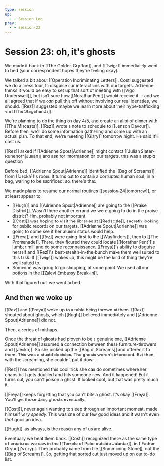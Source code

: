 ```yaml
---
type: session
up:
  - - Session Log
prev:
  - - session-22
---
```


# Session 23: oh, it's ghosts 

We made it back to  [[The Golden Gryffon]], and [[Twigs]] immediately went to bed (your correspondent hopes they're feeling okay).

We talked a bit about [[Operation Incriminating Letters]]. Costi suggested we do a press tour, to disguise our interactions with our targets. Adrienne thinks it would be easy to set up that sort of meeting with [[Vigo Underswell]], but isn't sure how [[Norathar Pent]] would receive it -- and we all agreed that if we *can* pull this off without involving our real identities, we should. [[Rez]] suggested maybe we learn more about their hype-trafficking via [[The Stagehands]]. 

We're planning to do the thing on day 4/5, and create an alibi of dinner with [[The Miscasts]]. [[Rez]] wrote a note to schedule to [[Jenson Davour]]. Before then, we'll do some information gathering and come up with an actual plan. To that end, we're meeting [[Giary]] tomorrow night. He said it'll cost us. 

[[Rez]] asked if [[Adrienne Spout|Adrienne]] might contact [[Julian Slater-Runehorn|Julian]] and ask for information on our targets. this was a stupid question. 

Before bed, [[Adrienne Spout|Adrienne]] identified the [[Bag of Screams]] from [[Jecka]]'s room. It turns out to contain a corrupted human soul, in a bag, waiting to be sacrificed. so, there's that. 

We made plans to resume our normal routines [[session-24|tomorrow]], or at least appear to.
- [[Hugh]] and [[Adrienne Spout|Adrienne]] are going to the [[Praise District]]. Wasn't there another errand we were going to do in the praise district? Hm, probably not important. 
- [[Costi]] was hoping to visit the libraries at [[Redscale]], secretly looking for public records on our targets. [[Adrienne Spout|Adrienne]] was going to come see if her alumni status would help. 
- [[Freya]] and [[Rez]] were going first to the [[Wayfinders]], then to [[The Promenade]]. There, they figured they could locate [[Norathar Pent]]'s lumber mill and do some reconnaissance. [[Freya]]'s ability to disguise herself and [[Rez]]'s best-stealth-in-the-bunch make them well suited to this task. If [[Twigs]] wakes up, this might be the kind of thing they're well suited to.
- Someone was going to go shopping, at some point. We used all our potions in the [[Zalevi Embassy Break-in]].

With that figured out, we went to bed.

## And then we woke up 

[[Rez]] and [[Freya]] woke up to a table being thrown at them. [[Rez]] shouted about ghosts, which [[Hugh]] believed immediately and [[Adrienne Spout|Adrienne]] did not. 

Then, a series of mishaps.

Once the threat of ghosts had proven to be a genuine one, [[Adrienne Spout|Adrienne]] assumed a connection between these furniture-throwers and [[Jecka]]. So she picked up the [[Bag of Screams]] and offered it to them. This was a stupid decision. The ghosts weren't interested. But then, with the screaming, she couldn't put it down. 

[[Rez]] has mentioned this cool trick she can do sometimes where her chaos bolt gets doubled and hits someone new. And it happened! But it turns out, you can't poison a ghost. It looked cool, but that was pretty much it. 

[[Freya]] keeps forgetting that you can't bite a ghost. It's okay [[Freya]]. You'll get those dang ghosts eventually.

[[Costi]], never again wanting to sleep through an important moment, made himself *very speedy*. This was one of our few good ideas and it wasn't even *that* good an idea. 

[[Hugh]], as always, is the reason any of us are alive. 

Eventually we beat them back. [[Costi]] recognized these as the same type of creatures we saw in the [[Temple of Pelor outside Jalantar]], in [[Father Gryuu]]'s crypt. They probably came from the [[Summoning Stone]], not the [[Bag of Screams]]. So, getting that sorted out just moved up on our to-do list. 